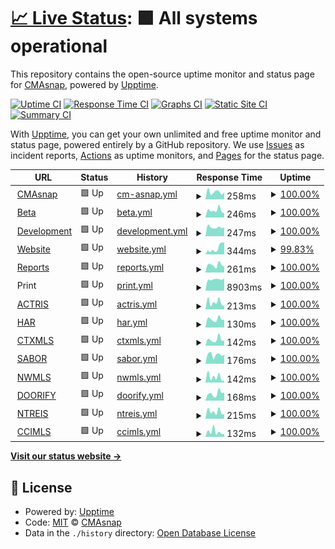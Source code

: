 # [📈 Live Status](https://status.cmasnap.com): <!--live status--> **🟩 All systems operational**

This repository contains the open-source uptime monitor and status page for [CMAsnap](https://cmasnap.com), powered by [Upptime](https://github.com/upptime/upptime).

[![Uptime CI](https://github.com/CMAsnap/status/workflows/Uptime%20CI/badge.svg)](https://github.com/CMAsnap/status/actions?query=workflow%3A%22Uptime+CI%22)
[![Response Time CI](https://github.com/CMAsnap/status/workflows/Response%20Time%20CI/badge.svg)](https://github.com/CMAsnap/status/actions?query=workflow%3A%22Response+Time+CI%22)
[![Graphs CI](https://github.com/CMAsnap/status/workflows/Graphs%20CI/badge.svg)](https://github.com/CMAsnap/status/actions?query=workflow%3A%22Graphs+CI%22)
[![Static Site CI](https://github.com/CMAsnap/status/workflows/Static%20Site%20CI/badge.svg)](https://github.com/CMAsnap/status/actions?query=workflow%3A%22Static+Site+CI%22)
[![Summary CI](https://github.com/CMAsnap/status/workflows/Summary%20CI/badge.svg)](https://github.com/CMAsnap/status/actions?query=workflow%3A%22Summary+CI%22)

With [Upptime](https://upptime.js.org), you can get your own unlimited and free uptime monitor and status page, powered entirely by a GitHub repository. We use [Issues](https://github.com/CMAsnap/status/issues) as incident reports, [Actions](https://github.com/CMAsnap/status/actions) as uptime monitors, and [Pages](https://status.cmasnap.com) for the status page.

<!--start: status pages-->
<!-- This summary is generated by Upptime (https://github.com/upptime/upptime) -->
<!-- Do not edit this manually, your changes will be overwritten -->
<!-- prettier-ignore -->
| URL | Status | History | Response Time | Uptime |
| --- | ------ | ------- | ------------- | ------ |
| <img alt="" src="https://app.cmasnap.com/static/media/favicon/apple-icon-180.png" height="13"> [CMAsnap](https://app.cmasnap.com/api/ping/) | 🟩 Up | [cm-asnap.yml](https://github.com/CMAsnap/status/commits/HEAD/history/cm-asnap.yml) | <details><summary><img alt="Response time graph" src="./graphs/cm-asnap/response-time-week.png" height="20"> 258ms</summary><br><a href="https://status.cmasnap.com/history/cm-asnap"><img alt="Response time 246" src="https://img.shields.io/endpoint?url=https%3A%2F%2Fraw.githubusercontent.com%2FCMAsnap%2Fstatus%2FHEAD%2Fapi%2Fcm-asnap%2Fresponse-time.json"></a><br><a href="https://status.cmasnap.com/history/cm-asnap"><img alt="24-hour response time 246" src="https://img.shields.io/endpoint?url=https%3A%2F%2Fraw.githubusercontent.com%2FCMAsnap%2Fstatus%2FHEAD%2Fapi%2Fcm-asnap%2Fresponse-time-day.json"></a><br><a href="https://status.cmasnap.com/history/cm-asnap"><img alt="7-day response time 258" src="https://img.shields.io/endpoint?url=https%3A%2F%2Fraw.githubusercontent.com%2FCMAsnap%2Fstatus%2FHEAD%2Fapi%2Fcm-asnap%2Fresponse-time-week.json"></a><br><a href="https://status.cmasnap.com/history/cm-asnap"><img alt="30-day response time 257" src="https://img.shields.io/endpoint?url=https%3A%2F%2Fraw.githubusercontent.com%2FCMAsnap%2Fstatus%2FHEAD%2Fapi%2Fcm-asnap%2Fresponse-time-month.json"></a><br><a href="https://status.cmasnap.com/history/cm-asnap"><img alt="1-year response time 265" src="https://img.shields.io/endpoint?url=https%3A%2F%2Fraw.githubusercontent.com%2FCMAsnap%2Fstatus%2FHEAD%2Fapi%2Fcm-asnap%2Fresponse-time-year.json"></a></details> | <details><summary><a href="https://status.cmasnap.com/history/cm-asnap">100.00%</a></summary><a href="https://status.cmasnap.com/history/cm-asnap"><img alt="All-time uptime 99.98%" src="https://img.shields.io/endpoint?url=https%3A%2F%2Fraw.githubusercontent.com%2FCMAsnap%2Fstatus%2FHEAD%2Fapi%2Fcm-asnap%2Fuptime.json"></a><br><a href="https://status.cmasnap.com/history/cm-asnap"><img alt="24-hour uptime 100.00%" src="https://img.shields.io/endpoint?url=https%3A%2F%2Fraw.githubusercontent.com%2FCMAsnap%2Fstatus%2FHEAD%2Fapi%2Fcm-asnap%2Fuptime-day.json"></a><br><a href="https://status.cmasnap.com/history/cm-asnap"><img alt="7-day uptime 100.00%" src="https://img.shields.io/endpoint?url=https%3A%2F%2Fraw.githubusercontent.com%2FCMAsnap%2Fstatus%2FHEAD%2Fapi%2Fcm-asnap%2Fuptime-week.json"></a><br><a href="https://status.cmasnap.com/history/cm-asnap"><img alt="30-day uptime 100.00%" src="https://img.shields.io/endpoint?url=https%3A%2F%2Fraw.githubusercontent.com%2FCMAsnap%2Fstatus%2FHEAD%2Fapi%2Fcm-asnap%2Fuptime-month.json"></a><br><a href="https://status.cmasnap.com/history/cm-asnap"><img alt="1-year uptime 99.95%" src="https://img.shields.io/endpoint?url=https%3A%2F%2Fraw.githubusercontent.com%2FCMAsnap%2Fstatus%2FHEAD%2Fapi%2Fcm-asnap%2Fuptime-year.json"></a></details>
| <img alt="" src="https://beta.cmasnap.com/static/media/favicon/apple-icon-180.png" height="13"> [Beta](https://beta.cmasnap.com/api/ping/) | 🟩 Up | [beta.yml](https://github.com/CMAsnap/status/commits/HEAD/history/beta.yml) | <details><summary><img alt="Response time graph" src="./graphs/beta/response-time-week.png" height="20"> 246ms</summary><br><a href="https://status.cmasnap.com/history/beta"><img alt="Response time 193" src="https://img.shields.io/endpoint?url=https%3A%2F%2Fraw.githubusercontent.com%2FCMAsnap%2Fstatus%2FHEAD%2Fapi%2Fbeta%2Fresponse-time.json"></a><br><a href="https://status.cmasnap.com/history/beta"><img alt="24-hour response time 153" src="https://img.shields.io/endpoint?url=https%3A%2F%2Fraw.githubusercontent.com%2FCMAsnap%2Fstatus%2FHEAD%2Fapi%2Fbeta%2Fresponse-time-day.json"></a><br><a href="https://status.cmasnap.com/history/beta"><img alt="7-day response time 246" src="https://img.shields.io/endpoint?url=https%3A%2F%2Fraw.githubusercontent.com%2FCMAsnap%2Fstatus%2FHEAD%2Fapi%2Fbeta%2Fresponse-time-week.json"></a><br><a href="https://status.cmasnap.com/history/beta"><img alt="30-day response time 227" src="https://img.shields.io/endpoint?url=https%3A%2F%2Fraw.githubusercontent.com%2FCMAsnap%2Fstatus%2FHEAD%2Fapi%2Fbeta%2Fresponse-time-month.json"></a><br><a href="https://status.cmasnap.com/history/beta"><img alt="1-year response time 202" src="https://img.shields.io/endpoint?url=https%3A%2F%2Fraw.githubusercontent.com%2FCMAsnap%2Fstatus%2FHEAD%2Fapi%2Fbeta%2Fresponse-time-year.json"></a></details> | <details><summary><a href="https://status.cmasnap.com/history/beta">100.00%</a></summary><a href="https://status.cmasnap.com/history/beta"><img alt="All-time uptime 99.96%" src="https://img.shields.io/endpoint?url=https%3A%2F%2Fraw.githubusercontent.com%2FCMAsnap%2Fstatus%2FHEAD%2Fapi%2Fbeta%2Fuptime.json"></a><br><a href="https://status.cmasnap.com/history/beta"><img alt="24-hour uptime 100.00%" src="https://img.shields.io/endpoint?url=https%3A%2F%2Fraw.githubusercontent.com%2FCMAsnap%2Fstatus%2FHEAD%2Fapi%2Fbeta%2Fuptime-day.json"></a><br><a href="https://status.cmasnap.com/history/beta"><img alt="7-day uptime 100.00%" src="https://img.shields.io/endpoint?url=https%3A%2F%2Fraw.githubusercontent.com%2FCMAsnap%2Fstatus%2FHEAD%2Fapi%2Fbeta%2Fuptime-week.json"></a><br><a href="https://status.cmasnap.com/history/beta"><img alt="30-day uptime 100.00%" src="https://img.shields.io/endpoint?url=https%3A%2F%2Fraw.githubusercontent.com%2FCMAsnap%2Fstatus%2FHEAD%2Fapi%2Fbeta%2Fuptime-month.json"></a><br><a href="https://status.cmasnap.com/history/beta"><img alt="1-year uptime 99.88%" src="https://img.shields.io/endpoint?url=https%3A%2F%2Fraw.githubusercontent.com%2FCMAsnap%2Fstatus%2FHEAD%2Fapi%2Fbeta%2Fuptime-year.json"></a></details>
| <img alt="" src="https://development.cmasnap.com/static/media/favicon/apple-icon-180.png" height="13"> [Development](https://development.cmasnap.com/api/ping/) | 🟩 Up | [development.yml](https://github.com/CMAsnap/status/commits/HEAD/history/development.yml) | <details><summary><img alt="Response time graph" src="./graphs/development/response-time-week.png" height="20"> 247ms</summary><br><a href="https://status.cmasnap.com/history/development"><img alt="Response time 191" src="https://img.shields.io/endpoint?url=https%3A%2F%2Fraw.githubusercontent.com%2FCMAsnap%2Fstatus%2FHEAD%2Fapi%2Fdevelopment%2Fresponse-time.json"></a><br><a href="https://status.cmasnap.com/history/development"><img alt="24-hour response time 238" src="https://img.shields.io/endpoint?url=https%3A%2F%2Fraw.githubusercontent.com%2FCMAsnap%2Fstatus%2FHEAD%2Fapi%2Fdevelopment%2Fresponse-time-day.json"></a><br><a href="https://status.cmasnap.com/history/development"><img alt="7-day response time 247" src="https://img.shields.io/endpoint?url=https%3A%2F%2Fraw.githubusercontent.com%2FCMAsnap%2Fstatus%2FHEAD%2Fapi%2Fdevelopment%2Fresponse-time-week.json"></a><br><a href="https://status.cmasnap.com/history/development"><img alt="30-day response time 233" src="https://img.shields.io/endpoint?url=https%3A%2F%2Fraw.githubusercontent.com%2FCMAsnap%2Fstatus%2FHEAD%2Fapi%2Fdevelopment%2Fresponse-time-month.json"></a><br><a href="https://status.cmasnap.com/history/development"><img alt="1-year response time 196" src="https://img.shields.io/endpoint?url=https%3A%2F%2Fraw.githubusercontent.com%2FCMAsnap%2Fstatus%2FHEAD%2Fapi%2Fdevelopment%2Fresponse-time-year.json"></a></details> | <details><summary><a href="https://status.cmasnap.com/history/development">100.00%</a></summary><a href="https://status.cmasnap.com/history/development"><img alt="All-time uptime 99.91%" src="https://img.shields.io/endpoint?url=https%3A%2F%2Fraw.githubusercontent.com%2FCMAsnap%2Fstatus%2FHEAD%2Fapi%2Fdevelopment%2Fuptime.json"></a><br><a href="https://status.cmasnap.com/history/development"><img alt="24-hour uptime 100.00%" src="https://img.shields.io/endpoint?url=https%3A%2F%2Fraw.githubusercontent.com%2FCMAsnap%2Fstatus%2FHEAD%2Fapi%2Fdevelopment%2Fuptime-day.json"></a><br><a href="https://status.cmasnap.com/history/development"><img alt="7-day uptime 100.00%" src="https://img.shields.io/endpoint?url=https%3A%2F%2Fraw.githubusercontent.com%2FCMAsnap%2Fstatus%2FHEAD%2Fapi%2Fdevelopment%2Fuptime-week.json"></a><br><a href="https://status.cmasnap.com/history/development"><img alt="30-day uptime 100.00%" src="https://img.shields.io/endpoint?url=https%3A%2F%2Fraw.githubusercontent.com%2FCMAsnap%2Fstatus%2FHEAD%2Fapi%2Fdevelopment%2Fuptime-month.json"></a><br><a href="https://status.cmasnap.com/history/development"><img alt="1-year uptime 99.91%" src="https://img.shields.io/endpoint?url=https%3A%2F%2Fraw.githubusercontent.com%2FCMAsnap%2Fstatus%2FHEAD%2Fapi%2Fdevelopment%2Fuptime-year.json"></a></details>
| <img alt="" src="https://7732712.fs1.hubspotusercontent-na1.net/hubfs/7732712/apple-icon-180.png" height="13"> [Website](https://cmasnap.com/) | 🟩 Up | [website.yml](https://github.com/CMAsnap/status/commits/HEAD/history/website.yml) | <details><summary><img alt="Response time graph" src="./graphs/website/response-time-week.png" height="20"> 344ms</summary><br><a href="https://status.cmasnap.com/history/website"><img alt="Response time 228" src="https://img.shields.io/endpoint?url=https%3A%2F%2Fraw.githubusercontent.com%2FCMAsnap%2Fstatus%2FHEAD%2Fapi%2Fwebsite%2Fresponse-time.json"></a><br><a href="https://status.cmasnap.com/history/website"><img alt="24-hour response time 650" src="https://img.shields.io/endpoint?url=https%3A%2F%2Fraw.githubusercontent.com%2FCMAsnap%2Fstatus%2FHEAD%2Fapi%2Fwebsite%2Fresponse-time-day.json"></a><br><a href="https://status.cmasnap.com/history/website"><img alt="7-day response time 344" src="https://img.shields.io/endpoint?url=https%3A%2F%2Fraw.githubusercontent.com%2FCMAsnap%2Fstatus%2FHEAD%2Fapi%2Fwebsite%2Fresponse-time-week.json"></a><br><a href="https://status.cmasnap.com/history/website"><img alt="30-day response time 219" src="https://img.shields.io/endpoint?url=https%3A%2F%2Fraw.githubusercontent.com%2FCMAsnap%2Fstatus%2FHEAD%2Fapi%2Fwebsite%2Fresponse-time-month.json"></a><br><a href="https://status.cmasnap.com/history/website"><img alt="1-year response time 225" src="https://img.shields.io/endpoint?url=https%3A%2F%2Fraw.githubusercontent.com%2FCMAsnap%2Fstatus%2FHEAD%2Fapi%2Fwebsite%2Fresponse-time-year.json"></a></details> | <details><summary><a href="https://status.cmasnap.com/history/website">99.83%</a></summary><a href="https://status.cmasnap.com/history/website"><img alt="All-time uptime 100.00%" src="https://img.shields.io/endpoint?url=https%3A%2F%2Fraw.githubusercontent.com%2FCMAsnap%2Fstatus%2FHEAD%2Fapi%2Fwebsite%2Fuptime.json"></a><br><a href="https://status.cmasnap.com/history/website"><img alt="24-hour uptime 100.00%" src="https://img.shields.io/endpoint?url=https%3A%2F%2Fraw.githubusercontent.com%2FCMAsnap%2Fstatus%2FHEAD%2Fapi%2Fwebsite%2Fuptime-day.json"></a><br><a href="https://status.cmasnap.com/history/website"><img alt="7-day uptime 99.83%" src="https://img.shields.io/endpoint?url=https%3A%2F%2Fraw.githubusercontent.com%2FCMAsnap%2Fstatus%2FHEAD%2Fapi%2Fwebsite%2Fuptime-week.json"></a><br><a href="https://status.cmasnap.com/history/website"><img alt="30-day uptime 99.96%" src="https://img.shields.io/endpoint?url=https%3A%2F%2Fraw.githubusercontent.com%2FCMAsnap%2Fstatus%2FHEAD%2Fapi%2Fwebsite%2Fuptime-month.json"></a><br><a href="https://status.cmasnap.com/history/website"><img alt="1-year uptime 100.00%" src="https://img.shields.io/endpoint?url=https%3A%2F%2Fraw.githubusercontent.com%2FCMAsnap%2Fstatus%2FHEAD%2Fapi%2Fwebsite%2Fuptime-year.json"></a></details>
| <img alt="" src="https://reports.cmasnap.com/app/assets/img/favicon.ico" height="13"> [Reports](https://reports.cmasnap.com/api/health) | 🟩 Up | [reports.yml](https://github.com/CMAsnap/status/commits/HEAD/history/reports.yml) | <details><summary><img alt="Response time graph" src="./graphs/reports/response-time-week.png" height="20"> 261ms</summary><br><a href="https://status.cmasnap.com/history/reports"><img alt="Response time 201" src="https://img.shields.io/endpoint?url=https%3A%2F%2Fraw.githubusercontent.com%2FCMAsnap%2Fstatus%2FHEAD%2Fapi%2Freports%2Fresponse-time.json"></a><br><a href="https://status.cmasnap.com/history/reports"><img alt="24-hour response time 201" src="https://img.shields.io/endpoint?url=https%3A%2F%2Fraw.githubusercontent.com%2FCMAsnap%2Fstatus%2FHEAD%2Fapi%2Freports%2Fresponse-time-day.json"></a><br><a href="https://status.cmasnap.com/history/reports"><img alt="7-day response time 261" src="https://img.shields.io/endpoint?url=https%3A%2F%2Fraw.githubusercontent.com%2FCMAsnap%2Fstatus%2FHEAD%2Fapi%2Freports%2Fresponse-time-week.json"></a><br><a href="https://status.cmasnap.com/history/reports"><img alt="30-day response time 234" src="https://img.shields.io/endpoint?url=https%3A%2F%2Fraw.githubusercontent.com%2FCMAsnap%2Fstatus%2FHEAD%2Fapi%2Freports%2Fresponse-time-month.json"></a><br><a href="https://status.cmasnap.com/history/reports"><img alt="1-year response time 216" src="https://img.shields.io/endpoint?url=https%3A%2F%2Fraw.githubusercontent.com%2FCMAsnap%2Fstatus%2FHEAD%2Fapi%2Freports%2Fresponse-time-year.json"></a></details> | <details><summary><a href="https://status.cmasnap.com/history/reports">100.00%</a></summary><a href="https://status.cmasnap.com/history/reports"><img alt="All-time uptime 100.00%" src="https://img.shields.io/endpoint?url=https%3A%2F%2Fraw.githubusercontent.com%2FCMAsnap%2Fstatus%2FHEAD%2Fapi%2Freports%2Fuptime.json"></a><br><a href="https://status.cmasnap.com/history/reports"><img alt="24-hour uptime 100.00%" src="https://img.shields.io/endpoint?url=https%3A%2F%2Fraw.githubusercontent.com%2FCMAsnap%2Fstatus%2FHEAD%2Fapi%2Freports%2Fuptime-day.json"></a><br><a href="https://status.cmasnap.com/history/reports"><img alt="7-day uptime 100.00%" src="https://img.shields.io/endpoint?url=https%3A%2F%2Fraw.githubusercontent.com%2FCMAsnap%2Fstatus%2FHEAD%2Fapi%2Freports%2Fuptime-week.json"></a><br><a href="https://status.cmasnap.com/history/reports"><img alt="30-day uptime 100.00%" src="https://img.shields.io/endpoint?url=https%3A%2F%2Fraw.githubusercontent.com%2FCMAsnap%2Fstatus%2FHEAD%2Fapi%2Freports%2Fuptime-month.json"></a><br><a href="https://status.cmasnap.com/history/reports"><img alt="1-year uptime 100.00%" src="https://img.shields.io/endpoint?url=https%3A%2F%2Fraw.githubusercontent.com%2FCMAsnap%2Fstatus%2FHEAD%2Fapi%2Freports%2Fuptime-year.json"></a></details>
| <img alt="" src="https://icons.duckduckgo.com/ip3/print.cmasnap.com.ico" height="13"> Print | 🟩 Up | [print.yml](https://github.com/CMAsnap/status/commits/HEAD/history/print.yml) | <details><summary><img alt="Response time graph" src="./graphs/print/response-time-week.png" height="20"> 8903ms</summary><br><a href="https://status.cmasnap.com/history/print"><img alt="Response time 8308" src="https://img.shields.io/endpoint?url=https%3A%2F%2Fraw.githubusercontent.com%2FCMAsnap%2Fstatus%2FHEAD%2Fapi%2Fprint%2Fresponse-time.json"></a><br><a href="https://status.cmasnap.com/history/print"><img alt="24-hour response time 9701" src="https://img.shields.io/endpoint?url=https%3A%2F%2Fraw.githubusercontent.com%2FCMAsnap%2Fstatus%2FHEAD%2Fapi%2Fprint%2Fresponse-time-day.json"></a><br><a href="https://status.cmasnap.com/history/print"><img alt="7-day response time 8903" src="https://img.shields.io/endpoint?url=https%3A%2F%2Fraw.githubusercontent.com%2FCMAsnap%2Fstatus%2FHEAD%2Fapi%2Fprint%2Fresponse-time-week.json"></a><br><a href="https://status.cmasnap.com/history/print"><img alt="30-day response time 8926" src="https://img.shields.io/endpoint?url=https%3A%2F%2Fraw.githubusercontent.com%2FCMAsnap%2Fstatus%2FHEAD%2Fapi%2Fprint%2Fresponse-time-month.json"></a><br><a href="https://status.cmasnap.com/history/print"><img alt="1-year response time 8816" src="https://img.shields.io/endpoint?url=https%3A%2F%2Fraw.githubusercontent.com%2FCMAsnap%2Fstatus%2FHEAD%2Fapi%2Fprint%2Fresponse-time-year.json"></a></details> | <details><summary><a href="https://status.cmasnap.com/history/print">100.00%</a></summary><a href="https://status.cmasnap.com/history/print"><img alt="All-time uptime 99.92%" src="https://img.shields.io/endpoint?url=https%3A%2F%2Fraw.githubusercontent.com%2FCMAsnap%2Fstatus%2FHEAD%2Fapi%2Fprint%2Fuptime.json"></a><br><a href="https://status.cmasnap.com/history/print"><img alt="24-hour uptime 100.00%" src="https://img.shields.io/endpoint?url=https%3A%2F%2Fraw.githubusercontent.com%2FCMAsnap%2Fstatus%2FHEAD%2Fapi%2Fprint%2Fuptime-day.json"></a><br><a href="https://status.cmasnap.com/history/print"><img alt="7-day uptime 100.00%" src="https://img.shields.io/endpoint?url=https%3A%2F%2Fraw.githubusercontent.com%2FCMAsnap%2Fstatus%2FHEAD%2Fapi%2Fprint%2Fuptime-week.json"></a><br><a href="https://status.cmasnap.com/history/print"><img alt="30-day uptime 97.61%" src="https://img.shields.io/endpoint?url=https%3A%2F%2Fraw.githubusercontent.com%2FCMAsnap%2Fstatus%2FHEAD%2Fapi%2Fprint%2Fuptime-month.json"></a><br><a href="https://status.cmasnap.com/history/print"><img alt="1-year uptime 99.78%" src="https://img.shields.io/endpoint?url=https%3A%2F%2Fraw.githubusercontent.com%2FCMAsnap%2Fstatus%2FHEAD%2Fapi%2Fprint%2Fuptime-year.json"></a></details>
| <img alt="" src="https://icons.duckduckgo.com/ip3/app.cmasnap.com.ico" height="13"> [ACTRIS](https://app.cmasnap.com/api/listings?datasetId=actris) | 🟩 Up | [actris.yml](https://github.com/CMAsnap/status/commits/HEAD/history/actris.yml) | <details><summary><img alt="Response time graph" src="./graphs/actris/response-time-week.png" height="20"> 213ms</summary><br><a href="https://status.cmasnap.com/history/actris"><img alt="Response time 170" src="https://img.shields.io/endpoint?url=https%3A%2F%2Fraw.githubusercontent.com%2FCMAsnap%2Fstatus%2FHEAD%2Fapi%2Factris%2Fresponse-time.json"></a><br><a href="https://status.cmasnap.com/history/actris"><img alt="24-hour response time 101" src="https://img.shields.io/endpoint?url=https%3A%2F%2Fraw.githubusercontent.com%2FCMAsnap%2Fstatus%2FHEAD%2Fapi%2Factris%2Fresponse-time-day.json"></a><br><a href="https://status.cmasnap.com/history/actris"><img alt="7-day response time 213" src="https://img.shields.io/endpoint?url=https%3A%2F%2Fraw.githubusercontent.com%2FCMAsnap%2Fstatus%2FHEAD%2Fapi%2Factris%2Fresponse-time-week.json"></a><br><a href="https://status.cmasnap.com/history/actris"><img alt="30-day response time 169" src="https://img.shields.io/endpoint?url=https%3A%2F%2Fraw.githubusercontent.com%2FCMAsnap%2Fstatus%2FHEAD%2Fapi%2Factris%2Fresponse-time-month.json"></a><br><a href="https://status.cmasnap.com/history/actris"><img alt="1-year response time 174" src="https://img.shields.io/endpoint?url=https%3A%2F%2Fraw.githubusercontent.com%2FCMAsnap%2Fstatus%2FHEAD%2Fapi%2Factris%2Fresponse-time-year.json"></a></details> | <details><summary><a href="https://status.cmasnap.com/history/actris">100.00%</a></summary><a href="https://status.cmasnap.com/history/actris"><img alt="All-time uptime 99.23%" src="https://img.shields.io/endpoint?url=https%3A%2F%2Fraw.githubusercontent.com%2FCMAsnap%2Fstatus%2FHEAD%2Fapi%2Factris%2Fuptime.json"></a><br><a href="https://status.cmasnap.com/history/actris"><img alt="24-hour uptime 100.00%" src="https://img.shields.io/endpoint?url=https%3A%2F%2Fraw.githubusercontent.com%2FCMAsnap%2Fstatus%2FHEAD%2Fapi%2Factris%2Fuptime-day.json"></a><br><a href="https://status.cmasnap.com/history/actris"><img alt="7-day uptime 100.00%" src="https://img.shields.io/endpoint?url=https%3A%2F%2Fraw.githubusercontent.com%2FCMAsnap%2Fstatus%2FHEAD%2Fapi%2Factris%2Fuptime-week.json"></a><br><a href="https://status.cmasnap.com/history/actris"><img alt="30-day uptime 100.00%" src="https://img.shields.io/endpoint?url=https%3A%2F%2Fraw.githubusercontent.com%2FCMAsnap%2Fstatus%2FHEAD%2Fapi%2Factris%2Fuptime-month.json"></a><br><a href="https://status.cmasnap.com/history/actris"><img alt="1-year uptime 98.94%" src="https://img.shields.io/endpoint?url=https%3A%2F%2Fraw.githubusercontent.com%2FCMAsnap%2Fstatus%2FHEAD%2Fapi%2Factris%2Fuptime-year.json"></a></details>
| <img alt="" src="https://icons.duckduckgo.com/ip3/app.cmasnap.com.ico" height="13"> [HAR](https://app.cmasnap.com/api/listings?datasetId=har) | 🟩 Up | [har.yml](https://github.com/CMAsnap/status/commits/HEAD/history/har.yml) | <details><summary><img alt="Response time graph" src="./graphs/har/response-time-week.png" height="20"> 130ms</summary><br><a href="https://status.cmasnap.com/history/har"><img alt="Response time 89" src="https://img.shields.io/endpoint?url=https%3A%2F%2Fraw.githubusercontent.com%2FCMAsnap%2Fstatus%2FHEAD%2Fapi%2Fhar%2Fresponse-time.json"></a><br><a href="https://status.cmasnap.com/history/har"><img alt="24-hour response time 124" src="https://img.shields.io/endpoint?url=https%3A%2F%2Fraw.githubusercontent.com%2FCMAsnap%2Fstatus%2FHEAD%2Fapi%2Fhar%2Fresponse-time-day.json"></a><br><a href="https://status.cmasnap.com/history/har"><img alt="7-day response time 130" src="https://img.shields.io/endpoint?url=https%3A%2F%2Fraw.githubusercontent.com%2FCMAsnap%2Fstatus%2FHEAD%2Fapi%2Fhar%2Fresponse-time-week.json"></a><br><a href="https://status.cmasnap.com/history/har"><img alt="30-day response time 126" src="https://img.shields.io/endpoint?url=https%3A%2F%2Fraw.githubusercontent.com%2FCMAsnap%2Fstatus%2FHEAD%2Fapi%2Fhar%2Fresponse-time-month.json"></a><br><a href="https://status.cmasnap.com/history/har"><img alt="1-year response time 112" src="https://img.shields.io/endpoint?url=https%3A%2F%2Fraw.githubusercontent.com%2FCMAsnap%2Fstatus%2FHEAD%2Fapi%2Fhar%2Fresponse-time-year.json"></a></details> | <details><summary><a href="https://status.cmasnap.com/history/har">100.00%</a></summary><a href="https://status.cmasnap.com/history/har"><img alt="All-time uptime 99.21%" src="https://img.shields.io/endpoint?url=https%3A%2F%2Fraw.githubusercontent.com%2FCMAsnap%2Fstatus%2FHEAD%2Fapi%2Fhar%2Fuptime.json"></a><br><a href="https://status.cmasnap.com/history/har"><img alt="24-hour uptime 100.00%" src="https://img.shields.io/endpoint?url=https%3A%2F%2Fraw.githubusercontent.com%2FCMAsnap%2Fstatus%2FHEAD%2Fapi%2Fhar%2Fuptime-day.json"></a><br><a href="https://status.cmasnap.com/history/har"><img alt="7-day uptime 100.00%" src="https://img.shields.io/endpoint?url=https%3A%2F%2Fraw.githubusercontent.com%2FCMAsnap%2Fstatus%2FHEAD%2Fapi%2Fhar%2Fuptime-week.json"></a><br><a href="https://status.cmasnap.com/history/har"><img alt="30-day uptime 100.00%" src="https://img.shields.io/endpoint?url=https%3A%2F%2Fraw.githubusercontent.com%2FCMAsnap%2Fstatus%2FHEAD%2Fapi%2Fhar%2Fuptime-month.json"></a><br><a href="https://status.cmasnap.com/history/har"><img alt="1-year uptime 99.01%" src="https://img.shields.io/endpoint?url=https%3A%2F%2Fraw.githubusercontent.com%2FCMAsnap%2Fstatus%2FHEAD%2Fapi%2Fhar%2Fuptime-year.json"></a></details>
| <img alt="" src="https://icons.duckduckgo.com/ip3/app.cmasnap.com.ico" height="13"> [CTXMLS](https://app.cmasnap.com/api/listings?datasetId=ctxmls) | 🟩 Up | [ctxmls.yml](https://github.com/CMAsnap/status/commits/HEAD/history/ctxmls.yml) | <details><summary><img alt="Response time graph" src="./graphs/ctxmls/response-time-week.png" height="20"> 142ms</summary><br><a href="https://status.cmasnap.com/history/ctxmls"><img alt="Response time 75" src="https://img.shields.io/endpoint?url=https%3A%2F%2Fraw.githubusercontent.com%2FCMAsnap%2Fstatus%2FHEAD%2Fapi%2Fctxmls%2Fresponse-time.json"></a><br><a href="https://status.cmasnap.com/history/ctxmls"><img alt="24-hour response time 126" src="https://img.shields.io/endpoint?url=https%3A%2F%2Fraw.githubusercontent.com%2FCMAsnap%2Fstatus%2FHEAD%2Fapi%2Fctxmls%2Fresponse-time-day.json"></a><br><a href="https://status.cmasnap.com/history/ctxmls"><img alt="7-day response time 142" src="https://img.shields.io/endpoint?url=https%3A%2F%2Fraw.githubusercontent.com%2FCMAsnap%2Fstatus%2FHEAD%2Fapi%2Fctxmls%2Fresponse-time-week.json"></a><br><a href="https://status.cmasnap.com/history/ctxmls"><img alt="30-day response time 107" src="https://img.shields.io/endpoint?url=https%3A%2F%2Fraw.githubusercontent.com%2FCMAsnap%2Fstatus%2FHEAD%2Fapi%2Fctxmls%2Fresponse-time-month.json"></a><br><a href="https://status.cmasnap.com/history/ctxmls"><img alt="1-year response time 91" src="https://img.shields.io/endpoint?url=https%3A%2F%2Fraw.githubusercontent.com%2FCMAsnap%2Fstatus%2FHEAD%2Fapi%2Fctxmls%2Fresponse-time-year.json"></a></details> | <details><summary><a href="https://status.cmasnap.com/history/ctxmls">100.00%</a></summary><a href="https://status.cmasnap.com/history/ctxmls"><img alt="All-time uptime 99.14%" src="https://img.shields.io/endpoint?url=https%3A%2F%2Fraw.githubusercontent.com%2FCMAsnap%2Fstatus%2FHEAD%2Fapi%2Fctxmls%2Fuptime.json"></a><br><a href="https://status.cmasnap.com/history/ctxmls"><img alt="24-hour uptime 100.00%" src="https://img.shields.io/endpoint?url=https%3A%2F%2Fraw.githubusercontent.com%2FCMAsnap%2Fstatus%2FHEAD%2Fapi%2Fctxmls%2Fuptime-day.json"></a><br><a href="https://status.cmasnap.com/history/ctxmls"><img alt="7-day uptime 100.00%" src="https://img.shields.io/endpoint?url=https%3A%2F%2Fraw.githubusercontent.com%2FCMAsnap%2Fstatus%2FHEAD%2Fapi%2Fctxmls%2Fuptime-week.json"></a><br><a href="https://status.cmasnap.com/history/ctxmls"><img alt="30-day uptime 100.00%" src="https://img.shields.io/endpoint?url=https%3A%2F%2Fraw.githubusercontent.com%2FCMAsnap%2Fstatus%2FHEAD%2Fapi%2Fctxmls%2Fuptime-month.json"></a><br><a href="https://status.cmasnap.com/history/ctxmls"><img alt="1-year uptime 98.78%" src="https://img.shields.io/endpoint?url=https%3A%2F%2Fraw.githubusercontent.com%2FCMAsnap%2Fstatus%2FHEAD%2Fapi%2Fctxmls%2Fuptime-year.json"></a></details>
| <img alt="" src="https://icons.duckduckgo.com/ip3/app.cmasnap.com.ico" height="13"> [SABOR](https://app.cmasnap.com/api/listings?datasetId=sabor) | 🟩 Up | [sabor.yml](https://github.com/CMAsnap/status/commits/HEAD/history/sabor.yml) | <details><summary><img alt="Response time graph" src="./graphs/sabor/response-time-week.png" height="20"> 176ms</summary><br><a href="https://status.cmasnap.com/history/sabor"><img alt="Response time 116" src="https://img.shields.io/endpoint?url=https%3A%2F%2Fraw.githubusercontent.com%2FCMAsnap%2Fstatus%2FHEAD%2Fapi%2Fsabor%2Fresponse-time.json"></a><br><a href="https://status.cmasnap.com/history/sabor"><img alt="24-hour response time 177" src="https://img.shields.io/endpoint?url=https%3A%2F%2Fraw.githubusercontent.com%2FCMAsnap%2Fstatus%2FHEAD%2Fapi%2Fsabor%2Fresponse-time-day.json"></a><br><a href="https://status.cmasnap.com/history/sabor"><img alt="7-day response time 176" src="https://img.shields.io/endpoint?url=https%3A%2F%2Fraw.githubusercontent.com%2FCMAsnap%2Fstatus%2FHEAD%2Fapi%2Fsabor%2Fresponse-time-week.json"></a><br><a href="https://status.cmasnap.com/history/sabor"><img alt="30-day response time 154" src="https://img.shields.io/endpoint?url=https%3A%2F%2Fraw.githubusercontent.com%2FCMAsnap%2Fstatus%2FHEAD%2Fapi%2Fsabor%2Fresponse-time-month.json"></a><br><a href="https://status.cmasnap.com/history/sabor"><img alt="1-year response time 134" src="https://img.shields.io/endpoint?url=https%3A%2F%2Fraw.githubusercontent.com%2FCMAsnap%2Fstatus%2FHEAD%2Fapi%2Fsabor%2Fresponse-time-year.json"></a></details> | <details><summary><a href="https://status.cmasnap.com/history/sabor">100.00%</a></summary><a href="https://status.cmasnap.com/history/sabor"><img alt="All-time uptime 97.33%" src="https://img.shields.io/endpoint?url=https%3A%2F%2Fraw.githubusercontent.com%2FCMAsnap%2Fstatus%2FHEAD%2Fapi%2Fsabor%2Fuptime.json"></a><br><a href="https://status.cmasnap.com/history/sabor"><img alt="24-hour uptime 100.00%" src="https://img.shields.io/endpoint?url=https%3A%2F%2Fraw.githubusercontent.com%2FCMAsnap%2Fstatus%2FHEAD%2Fapi%2Fsabor%2Fuptime-day.json"></a><br><a href="https://status.cmasnap.com/history/sabor"><img alt="7-day uptime 100.00%" src="https://img.shields.io/endpoint?url=https%3A%2F%2Fraw.githubusercontent.com%2FCMAsnap%2Fstatus%2FHEAD%2Fapi%2Fsabor%2Fuptime-week.json"></a><br><a href="https://status.cmasnap.com/history/sabor"><img alt="30-day uptime 100.00%" src="https://img.shields.io/endpoint?url=https%3A%2F%2Fraw.githubusercontent.com%2FCMAsnap%2Fstatus%2FHEAD%2Fapi%2Fsabor%2Fuptime-month.json"></a><br><a href="https://status.cmasnap.com/history/sabor"><img alt="1-year uptime 95.62%" src="https://img.shields.io/endpoint?url=https%3A%2F%2Fraw.githubusercontent.com%2FCMAsnap%2Fstatus%2FHEAD%2Fapi%2Fsabor%2Fuptime-year.json"></a></details>
| <img alt="" src="https://icons.duckduckgo.com/ip3/app.cmasnap.com.ico" height="13"> [NWMLS](https://app.cmasnap.com/api/listings?datasetId=nwmls) | 🟩 Up | [nwmls.yml](https://github.com/CMAsnap/status/commits/HEAD/history/nwmls.yml) | <details><summary><img alt="Response time graph" src="./graphs/nwmls/response-time-week.png" height="20"> 142ms</summary><br><a href="https://status.cmasnap.com/history/nwmls"><img alt="Response time 70" src="https://img.shields.io/endpoint?url=https%3A%2F%2Fraw.githubusercontent.com%2FCMAsnap%2Fstatus%2FHEAD%2Fapi%2Fnwmls%2Fresponse-time.json"></a><br><a href="https://status.cmasnap.com/history/nwmls"><img alt="24-hour response time 48" src="https://img.shields.io/endpoint?url=https%3A%2F%2Fraw.githubusercontent.com%2FCMAsnap%2Fstatus%2FHEAD%2Fapi%2Fnwmls%2Fresponse-time-day.json"></a><br><a href="https://status.cmasnap.com/history/nwmls"><img alt="7-day response time 142" src="https://img.shields.io/endpoint?url=https%3A%2F%2Fraw.githubusercontent.com%2FCMAsnap%2Fstatus%2FHEAD%2Fapi%2Fnwmls%2Fresponse-time-week.json"></a><br><a href="https://status.cmasnap.com/history/nwmls"><img alt="30-day response time 116" src="https://img.shields.io/endpoint?url=https%3A%2F%2Fraw.githubusercontent.com%2FCMAsnap%2Fstatus%2FHEAD%2Fapi%2Fnwmls%2Fresponse-time-month.json"></a><br><a href="https://status.cmasnap.com/history/nwmls"><img alt="1-year response time 77" src="https://img.shields.io/endpoint?url=https%3A%2F%2Fraw.githubusercontent.com%2FCMAsnap%2Fstatus%2FHEAD%2Fapi%2Fnwmls%2Fresponse-time-year.json"></a></details> | <details><summary><a href="https://status.cmasnap.com/history/nwmls">100.00%</a></summary><a href="https://status.cmasnap.com/history/nwmls"><img alt="All-time uptime 98.57%" src="https://img.shields.io/endpoint?url=https%3A%2F%2Fraw.githubusercontent.com%2FCMAsnap%2Fstatus%2FHEAD%2Fapi%2Fnwmls%2Fuptime.json"></a><br><a href="https://status.cmasnap.com/history/nwmls"><img alt="24-hour uptime 100.00%" src="https://img.shields.io/endpoint?url=https%3A%2F%2Fraw.githubusercontent.com%2FCMAsnap%2Fstatus%2FHEAD%2Fapi%2Fnwmls%2Fuptime-day.json"></a><br><a href="https://status.cmasnap.com/history/nwmls"><img alt="7-day uptime 100.00%" src="https://img.shields.io/endpoint?url=https%3A%2F%2Fraw.githubusercontent.com%2FCMAsnap%2Fstatus%2FHEAD%2Fapi%2Fnwmls%2Fuptime-week.json"></a><br><a href="https://status.cmasnap.com/history/nwmls"><img alt="30-day uptime 100.00%" src="https://img.shields.io/endpoint?url=https%3A%2F%2Fraw.githubusercontent.com%2FCMAsnap%2Fstatus%2FHEAD%2Fapi%2Fnwmls%2Fuptime-month.json"></a><br><a href="https://status.cmasnap.com/history/nwmls"><img alt="1-year uptime 98.82%" src="https://img.shields.io/endpoint?url=https%3A%2F%2Fraw.githubusercontent.com%2FCMAsnap%2Fstatus%2FHEAD%2Fapi%2Fnwmls%2Fuptime-year.json"></a></details>
| <img alt="" src="https://icons.duckduckgo.com/ip3/app.cmasnap.com.ico" height="13"> [DOORIFY](https://app.cmasnap.com/api/listings?datasetId=doorify) | 🟩 Up | [doorify.yml](https://github.com/CMAsnap/status/commits/HEAD/history/doorify.yml) | <details><summary><img alt="Response time graph" src="./graphs/doorify/response-time-week.png" height="20"> 168ms</summary><br><a href="https://status.cmasnap.com/history/doorify"><img alt="Response time 134" src="https://img.shields.io/endpoint?url=https%3A%2F%2Fraw.githubusercontent.com%2FCMAsnap%2Fstatus%2FHEAD%2Fapi%2Fdoorify%2Fresponse-time.json"></a><br><a href="https://status.cmasnap.com/history/doorify"><img alt="24-hour response time 189" src="https://img.shields.io/endpoint?url=https%3A%2F%2Fraw.githubusercontent.com%2FCMAsnap%2Fstatus%2FHEAD%2Fapi%2Fdoorify%2Fresponse-time-day.json"></a><br><a href="https://status.cmasnap.com/history/doorify"><img alt="7-day response time 168" src="https://img.shields.io/endpoint?url=https%3A%2F%2Fraw.githubusercontent.com%2FCMAsnap%2Fstatus%2FHEAD%2Fapi%2Fdoorify%2Fresponse-time-week.json"></a><br><a href="https://status.cmasnap.com/history/doorify"><img alt="30-day response time 116" src="https://img.shields.io/endpoint?url=https%3A%2F%2Fraw.githubusercontent.com%2FCMAsnap%2Fstatus%2FHEAD%2Fapi%2Fdoorify%2Fresponse-time-month.json"></a><br><a href="https://status.cmasnap.com/history/doorify"><img alt="1-year response time 134" src="https://img.shields.io/endpoint?url=https%3A%2F%2Fraw.githubusercontent.com%2FCMAsnap%2Fstatus%2FHEAD%2Fapi%2Fdoorify%2Fresponse-time-year.json"></a></details> | <details><summary><a href="https://status.cmasnap.com/history/doorify">100.00%</a></summary><a href="https://status.cmasnap.com/history/doorify"><img alt="All-time uptime 99.36%" src="https://img.shields.io/endpoint?url=https%3A%2F%2Fraw.githubusercontent.com%2FCMAsnap%2Fstatus%2FHEAD%2Fapi%2Fdoorify%2Fuptime.json"></a><br><a href="https://status.cmasnap.com/history/doorify"><img alt="24-hour uptime 100.00%" src="https://img.shields.io/endpoint?url=https%3A%2F%2Fraw.githubusercontent.com%2FCMAsnap%2Fstatus%2FHEAD%2Fapi%2Fdoorify%2Fuptime-day.json"></a><br><a href="https://status.cmasnap.com/history/doorify"><img alt="7-day uptime 100.00%" src="https://img.shields.io/endpoint?url=https%3A%2F%2Fraw.githubusercontent.com%2FCMAsnap%2Fstatus%2FHEAD%2Fapi%2Fdoorify%2Fuptime-week.json"></a><br><a href="https://status.cmasnap.com/history/doorify"><img alt="30-day uptime 100.00%" src="https://img.shields.io/endpoint?url=https%3A%2F%2Fraw.githubusercontent.com%2FCMAsnap%2Fstatus%2FHEAD%2Fapi%2Fdoorify%2Fuptime-month.json"></a><br><a href="https://status.cmasnap.com/history/doorify"><img alt="1-year uptime 99.36%" src="https://img.shields.io/endpoint?url=https%3A%2F%2Fraw.githubusercontent.com%2FCMAsnap%2Fstatus%2FHEAD%2Fapi%2Fdoorify%2Fuptime-year.json"></a></details>
| <img alt="" src="https://icons.duckduckgo.com/ip3/app.cmasnap.com.ico" height="13"> [NTREIS](https://app.cmasnap.com/api/listings?datasetId=ntreis) | 🟩 Up | [ntreis.yml](https://github.com/CMAsnap/status/commits/HEAD/history/ntreis.yml) | <details><summary><img alt="Response time graph" src="./graphs/ntreis/response-time-week.png" height="20"> 215ms</summary><br><a href="https://status.cmasnap.com/history/ntreis"><img alt="Response time 128" src="https://img.shields.io/endpoint?url=https%3A%2F%2Fraw.githubusercontent.com%2FCMAsnap%2Fstatus%2FHEAD%2Fapi%2Fntreis%2Fresponse-time.json"></a><br><a href="https://status.cmasnap.com/history/ntreis"><img alt="24-hour response time 136" src="https://img.shields.io/endpoint?url=https%3A%2F%2Fraw.githubusercontent.com%2FCMAsnap%2Fstatus%2FHEAD%2Fapi%2Fntreis%2Fresponse-time-day.json"></a><br><a href="https://status.cmasnap.com/history/ntreis"><img alt="7-day response time 215" src="https://img.shields.io/endpoint?url=https%3A%2F%2Fraw.githubusercontent.com%2FCMAsnap%2Fstatus%2FHEAD%2Fapi%2Fntreis%2Fresponse-time-week.json"></a><br><a href="https://status.cmasnap.com/history/ntreis"><img alt="30-day response time 160" src="https://img.shields.io/endpoint?url=https%3A%2F%2Fraw.githubusercontent.com%2FCMAsnap%2Fstatus%2FHEAD%2Fapi%2Fntreis%2Fresponse-time-month.json"></a><br><a href="https://status.cmasnap.com/history/ntreis"><img alt="1-year response time 136" src="https://img.shields.io/endpoint?url=https%3A%2F%2Fraw.githubusercontent.com%2FCMAsnap%2Fstatus%2FHEAD%2Fapi%2Fntreis%2Fresponse-time-year.json"></a></details> | <details><summary><a href="https://status.cmasnap.com/history/ntreis">100.00%</a></summary><a href="https://status.cmasnap.com/history/ntreis"><img alt="All-time uptime 94.15%" src="https://img.shields.io/endpoint?url=https%3A%2F%2Fraw.githubusercontent.com%2FCMAsnap%2Fstatus%2FHEAD%2Fapi%2Fntreis%2Fuptime.json"></a><br><a href="https://status.cmasnap.com/history/ntreis"><img alt="24-hour uptime 100.00%" src="https://img.shields.io/endpoint?url=https%3A%2F%2Fraw.githubusercontent.com%2FCMAsnap%2Fstatus%2FHEAD%2Fapi%2Fntreis%2Fuptime-day.json"></a><br><a href="https://status.cmasnap.com/history/ntreis"><img alt="7-day uptime 100.00%" src="https://img.shields.io/endpoint?url=https%3A%2F%2Fraw.githubusercontent.com%2FCMAsnap%2Fstatus%2FHEAD%2Fapi%2Fntreis%2Fuptime-week.json"></a><br><a href="https://status.cmasnap.com/history/ntreis"><img alt="30-day uptime 100.00%" src="https://img.shields.io/endpoint?url=https%3A%2F%2Fraw.githubusercontent.com%2FCMAsnap%2Fstatus%2FHEAD%2Fapi%2Fntreis%2Fuptime-month.json"></a><br><a href="https://status.cmasnap.com/history/ntreis"><img alt="1-year uptime 92.36%" src="https://img.shields.io/endpoint?url=https%3A%2F%2Fraw.githubusercontent.com%2FCMAsnap%2Fstatus%2FHEAD%2Fapi%2Fntreis%2Fuptime-year.json"></a></details>
| <img alt="" src="https://icons.duckduckgo.com/ip3/app.cmasnap.com.ico" height="13"> [CCIMLS](https://app.cmasnap.com/api/listings?datasetId=ntreis) | 🟩 Up | [ccimls.yml](https://github.com/CMAsnap/status/commits/HEAD/history/ccimls.yml) | <details><summary><img alt="Response time graph" src="./graphs/ccimls/response-time-week.png" height="20"> 132ms</summary><br><a href="https://status.cmasnap.com/history/ccimls"><img alt="Response time 88" src="https://img.shields.io/endpoint?url=https%3A%2F%2Fraw.githubusercontent.com%2FCMAsnap%2Fstatus%2FHEAD%2Fapi%2Fccimls%2Fresponse-time.json"></a><br><a href="https://status.cmasnap.com/history/ccimls"><img alt="24-hour response time 76" src="https://img.shields.io/endpoint?url=https%3A%2F%2Fraw.githubusercontent.com%2FCMAsnap%2Fstatus%2FHEAD%2Fapi%2Fccimls%2Fresponse-time-day.json"></a><br><a href="https://status.cmasnap.com/history/ccimls"><img alt="7-day response time 132" src="https://img.shields.io/endpoint?url=https%3A%2F%2Fraw.githubusercontent.com%2FCMAsnap%2Fstatus%2FHEAD%2Fapi%2Fccimls%2Fresponse-time-week.json"></a><br><a href="https://status.cmasnap.com/history/ccimls"><img alt="30-day response time 91" src="https://img.shields.io/endpoint?url=https%3A%2F%2Fraw.githubusercontent.com%2FCMAsnap%2Fstatus%2FHEAD%2Fapi%2Fccimls%2Fresponse-time-month.json"></a><br><a href="https://status.cmasnap.com/history/ccimls"><img alt="1-year response time 88" src="https://img.shields.io/endpoint?url=https%3A%2F%2Fraw.githubusercontent.com%2FCMAsnap%2Fstatus%2FHEAD%2Fapi%2Fccimls%2Fresponse-time-year.json"></a></details> | <details><summary><a href="https://status.cmasnap.com/history/ccimls">100.00%</a></summary><a href="https://status.cmasnap.com/history/ccimls"><img alt="All-time uptime 99.27%" src="https://img.shields.io/endpoint?url=https%3A%2F%2Fraw.githubusercontent.com%2FCMAsnap%2Fstatus%2FHEAD%2Fapi%2Fccimls%2Fuptime.json"></a><br><a href="https://status.cmasnap.com/history/ccimls"><img alt="24-hour uptime 100.00%" src="https://img.shields.io/endpoint?url=https%3A%2F%2Fraw.githubusercontent.com%2FCMAsnap%2Fstatus%2FHEAD%2Fapi%2Fccimls%2Fuptime-day.json"></a><br><a href="https://status.cmasnap.com/history/ccimls"><img alt="7-day uptime 100.00%" src="https://img.shields.io/endpoint?url=https%3A%2F%2Fraw.githubusercontent.com%2FCMAsnap%2Fstatus%2FHEAD%2Fapi%2Fccimls%2Fuptime-week.json"></a><br><a href="https://status.cmasnap.com/history/ccimls"><img alt="30-day uptime 100.00%" src="https://img.shields.io/endpoint?url=https%3A%2F%2Fraw.githubusercontent.com%2FCMAsnap%2Fstatus%2FHEAD%2Fapi%2Fccimls%2Fuptime-month.json"></a><br><a href="https://status.cmasnap.com/history/ccimls"><img alt="1-year uptime 99.27%" src="https://img.shields.io/endpoint?url=https%3A%2F%2Fraw.githubusercontent.com%2FCMAsnap%2Fstatus%2FHEAD%2Fapi%2Fccimls%2Fuptime-year.json"></a></details>

<!--end: status pages-->

[**Visit our status website →**](https://status.cmasnap.com)

## 📄 License

- Powered by: [Upptime](https://github.com/upptime/upptime)
- Code: [MIT](./LICENSE) © [CMAsnap](https://cmasnap.com)
- Data in the `./history` directory: [Open Database License](https://opendatacommons.org/licenses/odbl/1-0/)
